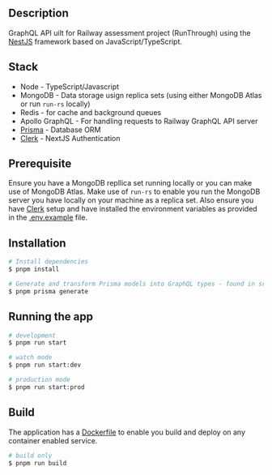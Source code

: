## Description

GraphQL API uilt for Railway assessment project (RunThrough) using the [NestJS](https://github.com/nestjs/nest) framework based on JavaScript/TypeScript.

## Stack

- Node - TypeScript/Javascript
- MongoDB - Data storage usign replica sets (using either MongoDB Atlas or run `run-rs` locally)
- Redis - for cache and background queues
- Apollo GraphQL - For handling requests to Railway GraphQL API server
- [Prisma](https://prisma.io/) - Database ORM
- [Clerk](https://clerk.com/) - NextJS Authentication

## Prerequisite

Ensure you have a MongoDB repllica set running locally or you can make use of MongoDB Atlas. Make use of `run-rs` to enable you run the MongoDB server you have locally on your machine as a replica set.
Also ensure you have [Clerk](https://clerk.com/) setup and have installed the environment variables as provided in the [.env.example](.env.example) file.

## Installation

```bash
# Install dependencies
$ pnpm install

# Generate and transform Prisma models into GraphQL types - found in src/models
$ pnpm prisma generate
```

## Running the app

```bash
# development
$ pnpm run start

# watch mode
$ pnpm run start:dev

# production mode
$ pnpm run start:prod
```

## Build

The application has a [Dockerfile](Dockerfile) to enable you build and deploy on any container enabled service.

```bash
# build only
$ pnpm run build
```
